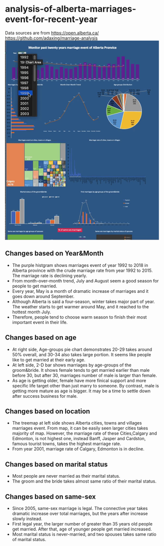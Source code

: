 # analysis-of-alberta-marriages-event-for-recent-year
Data sources are from https://open.alberta.ca/
https://github.com/adaxing/marriage-analysis
![alt text](demo.gif)


## Changes based on Year&Month
- The purple histgram shows marriages event of year 1992 to 2018 in Alberta province with the crude marriage rate from year 1992 to 2015. The marriage rate is declining yearly.
- From month-over-month trend, July and August seem a good season for people to get married. 
- Every year, May is a month of dramatic increase of marriages and it goes down around September. 
- Although Alberta is said a four-season, winter takes major part of year. The weather starts to get warmer around May, and it reached to the hottest month July. 
- Therefore, people tend to choose warm season to finish their most important event in their life.


## Changes based on age
- At right side, Age-groups pie chart demonstrates 20-29 takes around 50% overall, and 30-34 also takes large portion. It seems like people like to get married at their early age. 
- At left side, 2-D bar shows marriages by age-groups of the groom&bride. It shows female tends to get married earlier than male before 30, but after 30, marriages number of male is larger than
 female. 
- As age is getting older, female have more finical support and more specific life target other than just marry to someone. By contrast, male is getting more mature as age is bigger. 
It may be a time to settle down after success business for male. 


## Changes based on location
- The treemap at left side shows Alberta cities, towns and villages marriages event. From map, it can be easily seen larger cities takes majority of map. However, the marriage rate of these 
Cities,Calgary and Edmonton, is not highest one, instead Banff, Jasper and Cardston, famous tourist towns, takes the highest marriage rate. 
- From year 2001, marriage rate of Calgary, Edmonton is in decline. 

## Changes based on marital status
- Most people are never married as their marital status. 
- The groom and the bride takes almost same ratio of their marital status.

## Changes based on same-sex
- Since 2005, same-sex marriage is legal. The connective year takes dramatic increase over total marriages, but the years after increase slowly instead. 
- First legal year, the larger number of greater than 35 years old people get married. After that, age of younger people get married increased. 
- Most marital status is never-married, and two spouses takes same ratio of marital status. 


